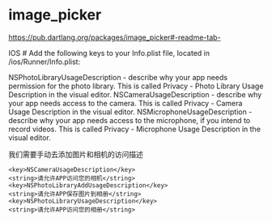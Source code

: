 # image_picker

https://pub.dartlang.org/packages/image_picker#-readme-tab-

IOS #
Add the following keys to your Info.plist file, located in <project root>/ios/Runner/Info.plist:

NSPhotoLibraryUsageDescription - describe why your app needs permission for the photo library. This is called Privacy - Photo Library Usage Description in the visual editor.
NSCameraUsageDescription - describe why your app needs access to the camera. This is called Privacy - Camera Usage Description in the visual editor.
NSMicrophoneUsageDescription - describe why your app needs access to the microphone, if you intend to record videos. This is called Privacy - Microphone Usage Description in the visual editor.

我们需要手动去添加图片和相机的访问描述

``` plist
<key>NSCameraUsageDescription</key>
<string>请允许APP访问您的相机</string>
<key>NSPhotoLibraryAddUsageDescription</key>
<string>请允许APP保存图片到相册</string>
<key>NSPhotoLibraryUsageDescription</key>
<string>请允许APP访问您的相册</string>

```